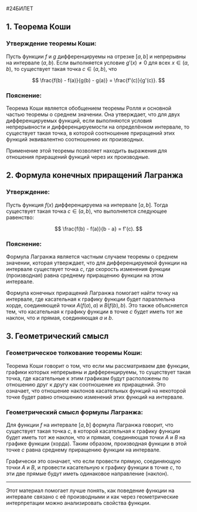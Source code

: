 #24БИЛЕТ

## 1. Теорема Коши

### Утверждение теоремы Коши:
Пусть функции $f$ и $g$ дифференцируемы на отрезке $[a, b]$ и непрерывны на интервале $(a, b)$. Если выполняется условие $g'(x) \neq 0$ для всех $x \in (a, b)$, то существует такая точка $c \in (a, b)$, что

$$
\frac{f(b) - f(a)}{g(b) - g(a)} = \frac{f'(c)}{g'(c)}.
$$

### Пояснение:
Теорема Коши является обобщением теоремы Ролля и основной частью теоремы о среднем значении. Она утверждает, что для двух дифференцируемых функций, если выполняются условия непрерывности и дифференцируемости на определённом интервале, то существует такая точка, в которой соотношение приращений этих функций эквивалентно соотношению их производных.

Применение этой теоремы позволяет находить выражения для отношения приращений функций через их производные.

## 2. Формула конечных приращений Лагранжа

### Утверждение:
Пусть функция $f(x)$ дифференцируема на интервале $[a, b]$. Тогда существует такая точка $c \in (a, b)$, что выполняется следующее равенство:

$$
\frac{f(b) - f(a)}{b - a} = f'(c).
$$

### Пояснение:
Формула Лагранжа является частным случаем теоремы о среднем значении, которая утверждает, что для дифференцируемой функции на интервале существует точка $c$, где скорость изменения функции (производная) равна среднему приращению функции на этом интервале.

Формула конечных приращений Лагранжа помогает найти точку на интервале, где касательная к графику функции будет параллельна хорде, соединяющей точки $A(f(a), a)$ и $B(f(b), b)$. Это также объясняется тем, что касательная к графику функции в точке $c$ будет иметь тот же наклон, что и прямая, соединяющая $a$ и $b$.

## 3. Геометрический смысл

### Геометрическое толкование теоремы Коши:
Теорема Коши говорит о том, что если мы рассматриваем две функции, графики которых непрерывны и дифференцируемы, то существует такая точка, где касательные к этим графикам будут расположены по отношению друг к другу как соотношение их приращений. Это означает, что отношение наклонов касательных функций на некоторой точке будет равно отношению изменений этих функций на интервале.

### Геометрический смысл формулы Лагранжа:
Для функции $f$ на интервале $[a, b]$ формула Лагранжа говорит, что существует такая точка $c$, в которой касательная к графику функции будет иметь тот же наклон, что и прямая, соединяющая точки $A$ и $B$ на графике функции (хорда). Таким образом, производная функции в этой точке $c$ равна среднему приращению функции на интервале.

Графически это означает, что если провести прямую, соединяющую точки $A$ и $B$, и провести касательную к графику функции в точке $c$, то эти две прямые будут иметь одинаковое направление (наклон).

---

Этот материал помогает лучше понять, как поведение функции на интервале связано с её производными и как через геометрические интерпретации можно анализировать свойства функции.
